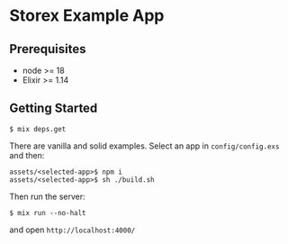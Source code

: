 # Storex Example App

## Prerequisites

- node >= 18
- Elixir >= 1.14

## Getting Started

```
$ mix deps.get
```

There are vanilla and solid examples.
Select an app in `config/config.exs` and then:

```
assets/<selected-app>$ npm i
assets/<selected-app>$ sh ./build.sh
```

Then run the server:

```
$ mix run --no-halt
```

and open `http://localhost:4000/`
